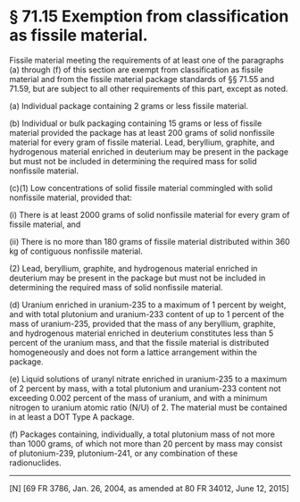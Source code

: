 # § 71.15   Exemption from classification as fissile material.

Fissile material meeting the requirements of at least one of the paragraphs (a) through (f) of this section are exempt from classification as fissile material and from the fissile material package standards of §§ 71.55 and 71.59, but are subject to all other requirements of this part, except as noted.


(a) Individual package containing 2 grams or less fissile material.


(b) Individual or bulk packaging containing 15 grams or less of fissile material provided the package has at least 200 grams of solid nonfissile material for every gram of fissile material. Lead, beryllium, graphite, and hydrogenous material enriched in deuterium may be present in the package but must not be included in determining the required mass for solid nonfissile material.


(c)(1) Low concentrations of solid fissile material commingled with solid nonfissile material, provided that:


(i) There is at least 2000 grams of solid nonfissile material for every gram of fissile material, and


(ii) There is no more than 180 grams of fissile material distributed within 360 kg of contiguous nonfissile material.


(2) Lead, beryllium, graphite, and hydrogenous material enriched in deuterium may be present in the package but must not be included in determining the required mass of solid nonfissile material.


(d) Uranium enriched in uranium-235 to a maximum of 1 percent by weight, and with total plutonium and uranium-233 content of up to 1 percent of the mass of uranium-235, provided that the mass of any beryllium, graphite, and hydrogenous material enriched in deuterium constitutes less than 5 percent of the uranium mass, and that the fissile material is distributed homogeneously and does not form a lattice arrangement within the package.


(e) Liquid solutions of uranyl nitrate enriched in uranium-235 to a maximum of 2 percent by mass, with a total plutonium and uranium-233 content not exceeding 0.002 percent of the mass of uranium, and with a minimum nitrogen to uranium atomic ratio (N/U) of 2. The material must be contained in at least a DOT Type A package.


(f) Packages containing, individually, a total plutonium mass of not more than 1000 grams, of which not more than 20 percent by mass may consist of plutonium-239, plutonium-241, or any combination of these radionuclides.



---

[N] [69 FR 3786, Jan. 26, 2004, as amended at 80 FR 34012, June 12, 2015]




